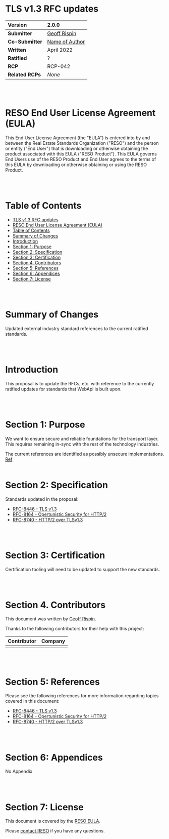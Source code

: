 # TLS v1.3 RFC updates

| **Version** | 2.0.0 |
| :--- | :--- |
| **Submitter** | [Geoff Rispin](mailto:grispin@t4bi.com) |
| **Co-Submitter** | [Name of Author](mailto:grispin@t4bi) |
| **Written** | April 2022 |
| **Ratified** | ? |
| **RCP** | RCP-042 |
| **Related RCPs** | _None_ |

<br /><br />

# RESO End User License Agreement (EULA)

This End User License Agreement (the "EULA") is entered into by and between the Real Estate Standards Organization ("RESO") and the person or entity ("End User") that is downloading or otherwise obtaining the product associated with this EULA ("RESO Product"). This EULA governs End Users use of the RESO Product and End User agrees to the terms of this EULA by downloading or otherwise obtaining or using the RESO Product.

<br /><br />

# Table of Contents
- [TLS v1.3 RFC updates](#tls-v13-rfc-updates)
- [RESO End User License Agreement (EULA)](#reso-end-user-license-agreement-eula)
- [Table of Contents](#table-of-contents)
- [Summary of Changes](#summary-of-changes)
- [Introduction](#introduction)
- [Section 1: Purpose](#section-1-purpose)
- [Section 2: Specification](#section-2-specification)
- [Section 3: Certification](#section-3-certification)
- [Section 4. Contributors](#section-4-contributors)
- [Section 5: References](#section-5-references)
- [Section 6: Appendices](#section-6-appendices)
- [Section 7: License](#section-7-license)

<br /><br />

# Summary of Changes
Updated external industry standard references to the current ratified standards.

<br /><br />

# Introduction
This proposal is to update the RFCs, etc. with reference to the currently ratified updates for standards that WebApi is built upon. 

<br /><br />

# Section 1: Purpose
We want to ensure secure and reliable foundations for the transport layer.  This requires remaining in-sync with the rest of the technology industries.

The current references are identified as possibly unsecure implementations. [Ref](https://en.wikipedia.org/wiki/Transport_Layer_Security#Websites)
<br /><br />

# Section 2: Specification
Standards updated in the proposal: 
* [RFC-8446 - TLS v1.3](https://datatracker.ietf.org/doc/html/rfc8446)
* [RFC-8164 - Opertunistic Security for HTTP/2](https://datatracker.ietf.org/doc/html/rfc8164)
* [RFC-8740 - HTTP/2 over TLSv1.3](https://datatracker.ietf.org/doc/html/rfc8740)

<br /><br />

# Section 3: Certification

Certification tooling will need to be updated to support the new standards. 

<br /><br />

# Section 4. Contributors
This document was written by [Geoff Rispin](mailto:grispin@t4bi.com).

Thanks to the following contributors for their help with this project:

| Contributor | Company |
| --- | --- |
|  |  |

<br /><br />

# Section 5: References

Please see the following references for more information regarding topics covered in this document:
* [RFC-8446 - TLS v1.3](https://datatracker.ietf.org/doc/html/rfc8446)
* [RFC-8164 - Opertunistic Security for HTTP/2](https://datatracker.ietf.org/doc/html/rfc8164)
* [RFC-8740 - HTTP/2 over TLSv1.3](https://datatracker.ietf.org/doc/html/rfc8740)

<br /><br />

# Section 6: Appendices

No Appendix

<br /><br />

# Section 7: License
This document is covered by the [RESO EULA](https://www.reso.org/eula/).

Please [contact RESO](mailto:info@reso.org) if you have any questions.